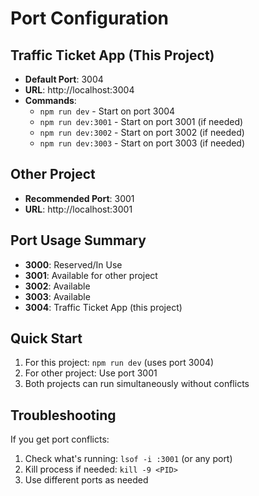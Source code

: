 # Port Configuration

## Traffic Ticket App (This Project)

- **Default Port**: 3004
- **URL**: http://localhost:3004
- **Commands**:
  - `npm run dev` - Start on port 3004
  - `npm run dev:3001` - Start on port 3001 (if needed)
  - `npm run dev:3002` - Start on port 3002 (if needed)
  - `npm run dev:3003` - Start on port 3003 (if needed)

## Other Project

- **Recommended Port**: 3001
- **URL**: http://localhost:3001

## Port Usage Summary

- **3000**: Reserved/In Use
- **3001**: Available for other project
- **3002**: Available
- **3003**: Available
- **3004**: Traffic Ticket App (this project)

## Quick Start

1. For this project: `npm run dev` (uses port 3004)
2. For other project: Use port 3001
3. Both projects can run simultaneously without conflicts

## Troubleshooting

If you get port conflicts:

1. Check what's running: `lsof -i :3001` (or any port)
2. Kill process if needed: `kill -9 <PID>`
3. Use different ports as needed
